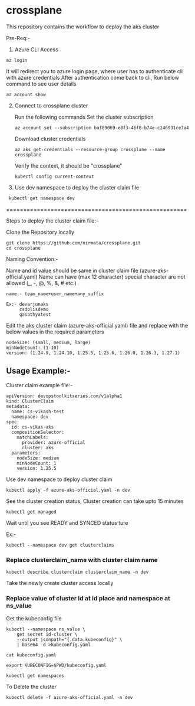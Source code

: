 # crossplane

This repository contains the workflow to deploy the aks cluster

Pre-Req:-

1. Azure CLI Access
  ```
  az login
  ```
  It will redirect you to azure login page, where user has to authenticate cli with azure credentials
  After authentication come back to cli, Run below command to see user details

  ```
  az account show
  ```


2. Connect to crossplane cluster


    Run the following commands
    Set the cluster subscription
    ```
    az account set --subscription baf89069-e8f3-46f8-b74e-c146931ce7a4
    ```
    Download cluster credentials
    ```
    az aks get-credentials --resource-group crossplane --name crossplane
    ```

    Verify the context, it should be "crossplane"
    ```
    kubectl config current-context
    ```

3. Use dev namespace to deploy the cluster claim file

  ```
   kubectl get namespace dev
  ```
=====================================================

Steps to deploy the cluster claim file:-

  Clone the Repository locally

  ```
  git clone https://github.com/nirmata/crossplane.git
  cd crossplane
  ```

Naming Convention:- 



Name and id value should be same in cluster claim file (azure-aks-official.yaml)
Name can have (max 12 character)
special character are not allowed (_, -, @, %, &, # etc.)

  ```
  name:- team_name+user_name+any_suffix
  ```
  ```
  Ex:- devarjunaks
       csdolisdemo
       qasathyatest
  ```

Edit the aks cluster claim (azure-aks-official.yaml) file and replace with the below values in the required parameters

  ```
  nodeSize: (small, medium, large)
  minNodeCount: (1-10)
  version: (1.24.9, 1.24.10, 1.25.5, 1.25.6, 1.26.0, 1.26.3, 1.27.1)
  ```

## Usage Example:-

Cluster claim example file:-

  ```
  apiVersion: devopstoolkitseries.com/v1alpha1
  kind: ClusterClaim
  metadata:
    name: cs-vikash-test
    namespace: dev
  spec:
    id: cs-vikas-aks 
    compositionSelector:
      matchLabels:
        provider: azure-official
        cluster: aks
    parameters:
      nodeSize: medium
      minNodeCount: 1
      version: 1.25.5
  ```

Use dev namespace to deploy cluster claim

  ```
  kubectl apply -f azure-aks-official.yaml -n dev
  ```

See the cluster creation status, Cluster creation can take upto 15 minutes

  ```
  kubectl get managed
  ```
  Wait until you see READY and SYNCED status ture

Ex:- 

  ```
  kubectl --namespace dev get clusterclaims
  ```

### Replace clusterclaim_name with cluster claim name

  ```
  kubectl describe clusterclaim clusterclaim_name -n dev
  ```


Take the newly create cluster access locally

### Replace value of cluster id at id place and namespace at ns_value

  Get the kubeconfig file
  ```
  kubectl --namespace ns_value \
      get secret id-cluster \
      --output jsonpath="{.data.kubeconfig}" \
      | base64 -d >kubeconfig.yaml
  ```
  ```
  cat kubeconfig.yaml
  ```
  ```
  export KUBECONFIG=$PWD/kubeconfig.yaml
  ```
  ```
  kubectl get namespaces
  ```

To Delete the cluster

  ```
  kubectl delete -f azure-aks-official.yaml -n dev
  ```
